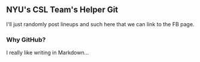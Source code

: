 
NYU's CSL Team's Helper Git  
-

I'll just randomly post lineups and such here that we can link to the FB page.

### Why GitHub? 

I really like writing in Markdown...